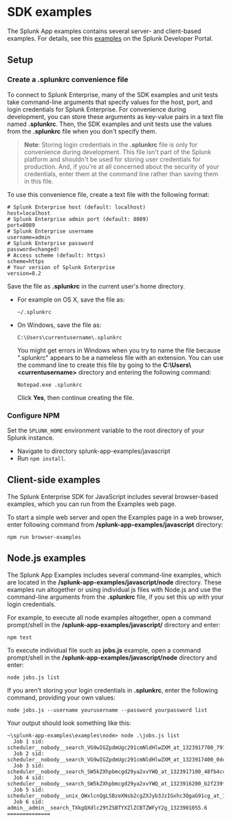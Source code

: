 # SDK examples

The Splunk App examples contains several server- and client-based examples.
For details, see this [examples](https://dev.splunk.com/enterprise/docs/devtools/javascript/sdk-javascript/sdkjavascriptexamples) on the Splunk Developer Portal.

## Setup
### Create a .splunkrc convenience file

To connect to Splunk Enterprise, many of the SDK examples and unit tests take command-line arguments that specify values for the host, port, and login credentials for Splunk Enterprise. For convenience during development, you can store these arguments as key-value pairs in a text file named **.splunkrc**. Then, the SDK examples and unit tests use the values from the **.splunkrc** file when you don't specify them.

>**Note**: Storing login credentials in the **.splunkrc** file is only for convenience during development. This file isn't part of the Splunk platform and shouldn't be used for storing user credentials for production. And, if you're at all concerned about the security of your credentials, enter them at the command line rather than saving them in this file.

To use this convenience file, create a text file with the following format:

    # Splunk Enterprise host (default: localhost)
    host=localhost
    # Splunk Enterprise admin port (default: 8089)
    port=8089
    # Splunk Enterprise username
    username=admin
    # Splunk Enterprise password
    password=changed!
    # Access scheme (default: https)
    scheme=https
    # Your version of Splunk Enterprise
    version=8.2

Save the file as **.splunkrc** in the current user's home directory.

*   For example on OS X, save the file as:

        ~/.splunkrc

*   On Windows, save the file as:

        C:\Users\currentusername\.splunkrc

    You might get errors in Windows when you try to name the file because ".splunkrc" appears to be a nameless file with an extension. You can use the command line to create this file by going to the **C:\Users\\&lt;currentusername&gt;** directory and entering the following command:

        Notepad.exe .splunkrc

    Click **Yes**, then continue creating the file.


### Configure NPM

Set the `SPLUNK_HOME` environment variable to the root directory of your Splunk instance.
* Navigate to directory splunk-app-examples/javascript
* Run `npm install`.

## Client-side examples

The Splunk Enterprise SDK for JavaScript includes several browser-based examples, which you can run from the Examples web page.

To start a simple web server and open the Examples page in a web browser, enter following command from **/splunk-app-examples/javascript** directory:

    npm run browser-examples

## Node.js examples

The Splunk App Examples includes several command-line examples, which are located in the **/splunk-app-examples/javascript/node** directory.
These examples run altogether or using individual js files with Node.js and use the command-line arguments from the **.splunkrc** file, if you set this up with your login credentials.

For example, to execute all node examples altogether, open a command prompt/shell in the **/splunk-app-examples/javascript/** directory and enter:
    
    npm test

To execute individual file such as **jobs.js** example, open a command prompt/shell in the **/splunk-app-examples/javascript/node** directory and enter:

    node jobs.js list

If you aren't storing your login credentials in **.splunkrc**, enter the following command, providing your own values:

    node jobs.js --username yourusername --password yourpassword list

Your output should look something like this:

    ~\splunk-app-examples\examples\node> node .\jobs.js list
      Job 1 sid: scheduler__nobody__search_VG9wIGZpdmUgc291cmNldHlwZXM_at_1323917700_79740ae7e22350d6
      Job 2 sid: scheduler__nobody__search_VG9wIGZpdmUgc291cmNldHlwZXM_at_1323917400_0dceb302931a2b3f
      Job 3 sid: scheduler__nobody__search_SW5kZXhpbmcgd29ya2xvYWQ_at_1323917100_48fb4cc65a25c5b1
      Job 4 sid: scheduler__nobody__search_SW5kZXhpbmcgd29ya2xvYWQ_at_1323916200_b2f239fef7834523
      Job 5 sid: scheduler__nobody__unix_QWxlcnQgLSBzeXNsb2cgZXJyb3JzIGxhc3QgaG91cg_at_1323914400_96cb9084680b25d7
      Job 6 sid: admin__admin__search_TXkgQXdlc29tZSBTYXZlZCBTZWFyY2g_1323901055.6
    ==============


